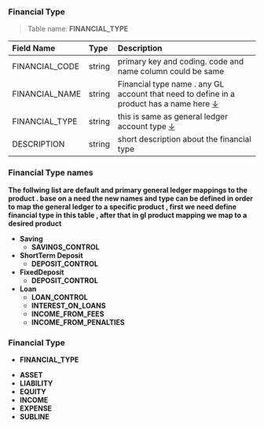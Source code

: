### Financial Type 

> Table name: <B>FINANCIAL_TYPE<B>

|  Field Name  | Type | Description|
| :------------ | :------------ |:------------ |
| FINANCIAL_CODE | string |  primary key and coding. code and name column could be same | 
| FINANCIAL_NAME | string | Financial type name .  any GL account that need to define in a product has a name here [↓](#FINANCIAL_NAME) |
| FINANCIAL_TYPE | string | this is same as general ledger account type [↓](#FINANCIAL_TYPE)| 
| DESCRIPTION  | string | short description about the financial type |

  
### <a name="FINANCIAL_NAME">Financial Type names</a> 
  The follwing list are default and primary general ledger mappings to the product .
  base on a need the new names and type can be defined
  in order to map the general ledger to a specific product , first we need define financial type in this table , after that in gl product mapping we map to a desired product
  
 * Saving
      - SAVINGS_CONTROL
 * ShortTerm Deposit
      - DEPOSIT_CONTROL  
 * FixedDeposit
      - DEPOSIT_CONTROL
 * Loan 
      - LOAN_CONTROL
      - INTEREST_ON_LOANS
      - INCOME_FROM_FEES 
      - INCOME_FROM_PENALTIES
  
  
  ### <a name="FINANCIAL_TYPE">Financial Type</a> 

* FINANCIAL_TYPE
- ASSET 
- LIABILITY 
- EQUITY 
- INCOME
- EXPENSE
- SUBLINE
  
